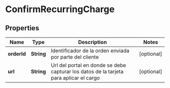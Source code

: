 # ConfirmRecurringCharge

## Properties
Name | Type | Description | Notes
------------ | ------------- | ------------- | -------------
**orderId** | **String** | Identificador de la orden enviada por parte del cliente |  [optional]
**url** | **String** | Url del portal en donde se debe capturar los datos de la tarjeta para aplicar el cargo |  [optional]
